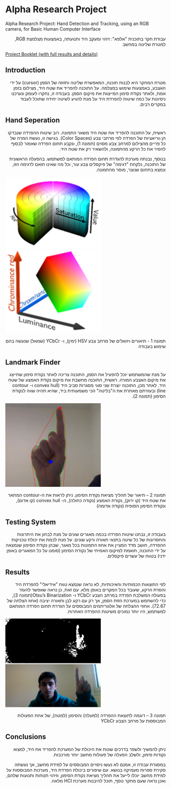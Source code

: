 
# Alpha Research Project
Alpha Research Project: Hand Detection and Tracking, using an RGB camera, for Basic Human Computer Interface

<div dir="rtl">
עבודת חקר בתוכנית "אלפא": זיהוי ומעקב היד ותנועתה, באמצעות מצלמצת RGB, למטרת שליטה במחשב
</div>


<a href="https://drive.google.com/file/d/1ibmjMPVQLqvh7tMHUxT2VuWyf30ugcjh/view?usp=sharing"> Project Booklet (with full results and details)</a>

## Introduction
<p dir="rtl" style="text-align: right">
מטרת המחקר היא לבנות תוכנה, המאפשרת שליטה ותזוזה של הסמן (cursor) על ידי האצבע, באמצעות שימוש במצלמה. על התוכנה להפריד את שטח היד, מצילום בזמן אמת, ולאתר נקודת סימון המייצגת את מיקום הסמן. בעבודה זו, נחקרו לעומק ונערכנו ניסיונות על כמה שיטות להפרדת היד על מנת להגיע לשיטה יחידה שתוכל לעבוד במקרים רבים.

</p>

## Hand Seperation
<p style="text-align: right" dir="rtl"> 
  ראשית, על התוכנה להפריד את שטח היד משאר התמונה. רוב שיטות ההפרדה שנבדקו הן ווריאציות של הפרדה לפי מרחבי צבע (Color Spaces). בגישה זו, נעשת המרה של כל פריים מהצילום למרחב צבע מסוים (תמונה 1), ונקבע תחום הפרדה שאמור לבסוף להסיר את כל הרקע מהתמונה, ולהשאיר רק את שטח היד.
 
</p>

<p dir="rtl" style="text-align: right">
בנוסף, נבנתה מערכת להגדרת תחום הפרדה המותאם למשתמש. בהפעלה הראשונית של התוכנה, נלקחת "דגימה" של פיקסלים צבע עור, וכל מה שאינו תואם לדגימה הזו, ונמצא בתחום שנוצר, מוסר מהתמונה.

</p>

<img src="readme-images/4.png" width= 300></img>
<img src="readme-images/5.png" width= 300></img>

<p dir="rtl" style="text-align: right">
תמונה 1 - תיאורים ויזואלים של מרחב צבע HSV (ימין), ו- YCbCr (שמאל) שנעשה בהם שימוש בעבודה

</p>

## Landmark Finder

<p dir="rtl" style="text-align: right">
על מנת שהמשתמש יוכל להפעיל את הסמן, התוכנה צריכה לאתר נקודת סימון שתייצג את מיקום האצבע המורה. ראשית, התוכנה מחשבת את מיקום נקודת האמצע של שטח היד. לאחר מכן, התוכנה יוצרת שני סוגי מסגרות סביב היד (convex hull ו- contour line) ובעזרתם מאתרת את ה"בליטה" הכי משמעותית ביד, שהיא תהיה שווה לנקודת הסימון (תמונה 2).
  
</p>


<img src="readme-images/1.png" width= 300></img>

<p dir="rtl" style="text-align: right">
תמונה 2 – תיאור של תהליך מציאת נקודת הסימון. ניתן לראות את ה-contour  המתאר את שטח היד (קו ירוק), נקודת האמצע (נקודה כחולה), ה- convex hull (קו אדום), ונקודת הסימון הסופית (נקודה אדומה)

</p>


## Testing System
<p dir="rtl" style="text-align: right">
בעבודה זו, נבחנו שיטות הפרדה בכמה מאגרים שונים על מנת לבחון את היתרונות והחסרונות של כל שיטה בתנאי תאורה ורקע שונים.
על מנת לכמת את יכולת טכניקות ההפרדה, חושב מדד המציין את אחוז התמונות בכל מאגר, שבהן נקודת הסימון שנמצאה על ידי התוכנה, תואמת למיקום האמיתי של נקודת הסימון (סומנו על כל המאגרים באופן ידני) בטווח של עשרים פיקסלים.
</p>

<p dir="rtl" style="text-align: right">

</p>


## Results
<p dir="rtl" style="text-align: right">
  לפי התוצאות הכמותיות והאיכותיות, לא נראה שנמצא טווח "אידיאלי" להפרדת היד והסרת הרקע, שעובד בכל המקרים באופן מלא. עם זאת, כן נראה שאפשר להעזר בפעולה המשלבת הפרדה במרחב הצבע YCbCr ו-  Otsu’s Binarization(תמונה 3), כדי להשתמש במערכת הזזת הסמן, אך רק עם רקע לבן ותאורה יציבה (אחוז הצלחה של 72.67). 
אחוזי ההצלחה של אלגוריתמים המבוססים על הגדרת תחום הפרדה המותאם למשתמש, היו יותר נמוכים משיטות ההפרדה האחרות.

</p>


<img src="readme-images/2.png" width= 300></img>
<img src="readme-images/3.png" width= 300></img>

<p dir="rtl" style="text-align: right">
תמונה 3 – דוגמה לתוצאת ההפרדה (למעלה) והסימון (למטה), של אחת הפעולות המבוססות על מרחב הצבע YCbCr

</p>


## Conclusions


<p dir="rtl" style="text-align: right">
ניתן להמשיך ולשפר בדרכים שונות את היכולת של המערכת להפריד את היד, למצוא נקודות סימון, ולשלב הפעלה של פעולות מחשב יותר מורכבות.

</p>

<p dir="rtl" style="text-align: right">
במסגרת עבודה זו, אמנם לא נעשו ניסויים המבוססים על למידת מחשב, אך נעשתה סקירת ספרות מעמיקה בנושא. עם שיפורים ביכולת הפרדת היד, מערכות המבוססות על למידת מחשב יוכלו לייעל את תהליך מציאת נקודת הסימון, וזיהוי תנוחות ותנועות שלהם, ואכן נראה שעם מחקר נוסף, תוכל להיבנות מערכת HCI מלאה.

</p>

